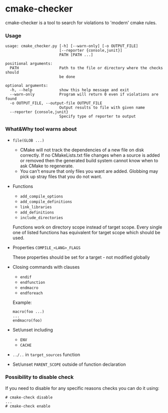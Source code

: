 # cmake-checker
cmake-checker is a tool to search for violations to 'modern' cmake rules.

### Usage

```
usage: cmake_checker.py [-h] [--warn-only] [-o OUTPUT_FILE]
                        [--reporter {console,junit}]
                        PATH [PATH ...]

positional arguments:
  PATH                  Path to the file or directory where the checks should
                        be done

optional arguments:
  -h, --help            show this help message and exit
  --warn-only           Program will return 0 even if violations are found
  -o OUTPUT_FILE, --output-file OUTPUT_FILE
                        Output results to file with given name
  --reporter {console,junit}
                        Specify type of reporter to output
```

### What&Why tool warns about
* `file(GLOB ...)` 

    * CMake will not track the dependencies of a new file on disk correctly. If no CMakeLists.txt file changes when a source 
    is added or removed then the generated build system cannot know when to ask CMake to regenerate.
    * You can't ensure that only files you want are added. Globbing may pick up stray files that you do not want.
* Functions
    * `add_compile_options`
    * `add_compile_definitions`
    * `link_libraries`
    * `add_definitions`
    * `include_directories`
    
    Functions work on directory scope instead of target scope. Every single one of listed functions has 
    equivalent for target scope which should be used.
* Properties `COMPILE_<LANG>_FLAGS`

    These properties should be set for a target - not modified globally
* Closing commands with clauses 
    * `endif`
    * `endfunction`
    * `endmacro`
    * `endforeach`
    
    Example:   
    ```
    macro(foo ...)
    ...
    endmacro(foo)
    ```
* Set/unset including
    * `ENV`
    * `CACHE`
* `../..` in `target_sources` function
* Set/unset `PARENT_SCOPE` outside of function declaration

### Possibility to disable check
If you need to disable for any specific reasons checks you can do it using:
```
# cmake-check disable
...
# cmake-check enable
```
